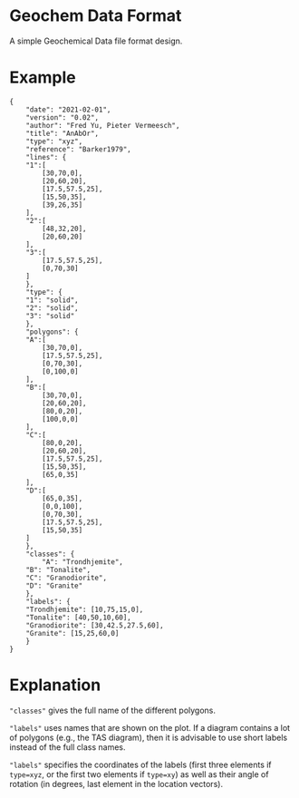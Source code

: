 # Geochem Data Format
A simple Geochemical Data file format design.

# Example
```
{
    "date": "2021-02-01",
    "version": "0.02",
    "author": "Fred Yu, Pieter Vermeesch",
    "title": "AnAbOr",
    "type": "xyz",
    "reference": "Barker1979",
    "lines": {
	"1":[
	    [30,70,0],
	    [20,60,20],
	    [17.5,57.5,25],
	    [15,50,35],
	    [39,26,35]
	],
	"2":[
	    [48,32,20],
	    [20,60,20]
	],
	"3":[
	    [17.5,57.5,25],
	    [0,70,30]
	]
    },
    "type": {
	"1": "solid",
	"2": "solid",
	"3": "solid"
    },
    "polygons": {
	"A":[
	    [30,70,0],
	    [17.5,57.5,25],
	    [0,70,30],
	    [0,100,0]
	],
	"B":[
	    [30,70,0],
	    [20,60,20],
	    [80,0,20],
	    [100,0,0]
	],
	"C":[
	    [80,0,20],
	    [20,60,20],
	    [17.5,57.5,25],
	    [15,50,35],
	    [65,0,35]
	],
	"D":[
	    [65,0,35],
	    [0,0,100],
	    [0,70,30],
	    [17.5,57.5,25],
	    [15,50,35]
	]
    },
    "classes": {
    	"A": "Trondhjemite",
	"B": "Tonalite",
	"C": "Granodiorite",
	"D": "Granite"
    },
    "labels": {
	"Trondhjemite": [10,75,15,0],
	"Tonalite": [40,50,10,60],
	"Granodiorite": [30,42.5,27.5,60],
	"Granite": [15,25,60,0]
    }
}
```
# Explanation

`"classes"` gives the full name of the different polygons.  

`"labels"` uses names that are shown on the plot. If a diagram contains a lot of polygons (e.g., the TAS diagram), then it is advisable to use short labels instead of the full class names.  

`"labels"` specifies the coordinates of the labels (first three elements if `type=xyz`, or the first two elements if `type=xy`) as well as their angle of rotation (in degrees, last element in the location vectors).
